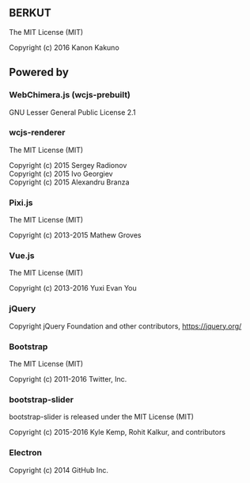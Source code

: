 BERKUT
---

The MIT License (MIT)

Copyright (c) 2016 Kanon Kakuno


Powered by
---

### WebChimera.js (wcjs-prebuilt)

GNU Lesser General Public License 2.1

### wcjs-renderer

The MIT License (MIT)

Copyright (c) 2015 Sergey Radionov  
Copyright (c) 2015 Ivo Georgiev  
Copyright (c) 2015 Alexandru Branza

### Pixi.js

The MIT License (MIT)

Copyright (c) 2013-2015 Mathew Groves

### Vue.js

The MIT License (MIT)

Copyright (c) 2013-2016 Yuxi Evan You

### jQuery

Copyright jQuery Foundation and other contributors, https://jquery.org/

### Bootstrap

The MIT License (MIT)

Copyright (c) 2011-2016 Twitter, Inc.


### bootstrap-slider

bootstrap-slider is released under the MIT License (MIT)

Copyright (c) 2015-2016 Kyle Kemp, Rohit Kalkur, and contributors

### Electron

Copyright (c) 2014 GitHub Inc.
